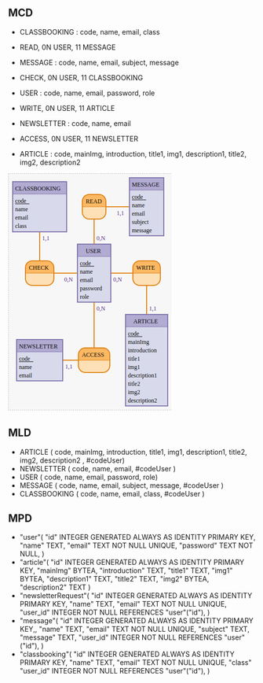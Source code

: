 ## MCD

- CLASSBOOKING : code, name, email, class
- READ, 0N USER, 11 MESSAGE
- MESSAGE : code, name, email, subject, message

- CHECK, 0N USER, 11 CLASSBOOKING
- USER : code, name, email, password, role
- WRITE, 0N USER, 11 ARTICLE

- NEWSLETTER : code, name, email
- ACCESS, 0N USER, 11 NEWSLETTER
- ARTICLE : code, mainImg, introduction, title1, img1, description1, title2, img2, description2

![photo](../public/img/mcd.png)

## MLD

- ARTICLE ( code, mainImg, introduction, title1, img1, description1, title2, img2, description2 , #codeUser)
- NEWSLETTER ( code, name, email, #codeUser )
- USER ( code, name, email, password, role)
- MESSAGE ( code, name, email, subject, message, #codeUser )
- CLASSBOOKING ( code, name, email, class, #codeUser )

## MPD

- "user"(
    "id" INTEGER GENERATED ALWAYS AS IDENTITY PRIMARY KEY,
    "name" TEXT,
    "email" TEXT NOT NULL UNIQUE,
    "password" TEXT NOT NULL,
)
- "article"(
    "id" INTEGER GENERATED ALWAYS AS IDENTITY PRIMARY KEY,
    "mainImg" BYTEA,
    "introduction" TEXT,
    "title1" TEXT,
    "img1" BYTEA,
    "description1" TEXT,
    "title2" TEXT,
    "img2" BYTEA,
    "description2" TEXT
)
- "newsletterRequest"(
    "id" INTEGER GENERATED ALWAYS AS IDENTITY PRIMARY KEY,
    "name" TEXT,
    "email" TEXT NOT NULL UNIQUE,
    "user_id" INTEGER NOT NULL REFERENCES "user"("id"),
)
- "message"(
    "id" INTEGER GENERATED ALWAYS AS IDENTITY PRIMARY KEY,,
    "name" TEXT,
    "email" TEXT NOT NULL UNIQUE,
    "subject" TEXT,
    "message" TEXT,
    "user_id" INTEGER NOT NULL REFERENCES "user"("id"),
)
- "classbooking"(
    "id" INTEGER GENERATED ALWAYS AS IDENTITY PRIMARY KEY,
    "name" TEXT,
    "email" TEXT NOT NULL UNIQUE,
    "class"
    "user_id" INTEGER NOT NULL REFERENCES "user"("id"), 
)
